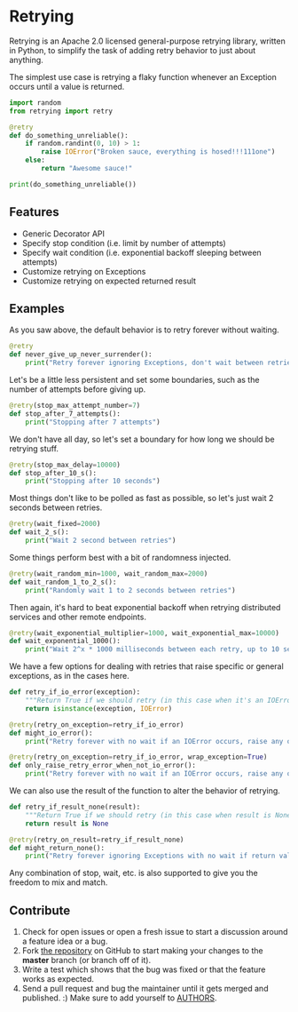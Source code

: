 # Retrying

Retrying is an Apache 2.0 licensed general-purpose retrying library, written in
Python, to simplify the task of adding retry behavior to just about anything.

The simplest use case is retrying a flaky function whenever an Exception occurs
until a value is returned.

```python
import random
from retrying import retry

@retry
def do_something_unreliable():
    if random.randint(0, 10) > 1:
        raise IOError("Broken sauce, everything is hosed!!!111one")
    else:
        return "Awesome sauce!"

print(do_something_unreliable())
```

## Features

- Generic Decorator API
- Specify stop condition (i.e. limit by number of attempts)
- Specify wait condition (i.e. exponential backoff sleeping between attempts)
- Customize retrying on Exceptions
- Customize retrying on expected returned result

## Examples

As you saw above, the default behavior is to retry forever without waiting.

```python
@retry
def never_give_up_never_surrender():
    print("Retry forever ignoring Exceptions, don't wait between retries")
```

Let's be a little less persistent and set some boundaries, such as the number of attempts before giving up.

```python
@retry(stop_max_attempt_number=7)
def stop_after_7_attempts():
    print("Stopping after 7 attempts")
```

We don't have all day, so let's set a boundary for how long we should be retrying stuff.

```python
@retry(stop_max_delay=10000)
def stop_after_10_s():
    print("Stopping after 10 seconds")
```

Most things don't like to be polled as fast as possible, so let's just wait 2 seconds between retries.

```python
@retry(wait_fixed=2000)
def wait_2_s():
    print("Wait 2 second between retries")
```

Some things perform best with a bit of randomness injected.

```python
@retry(wait_random_min=1000, wait_random_max=2000)
def wait_random_1_to_2_s():
    print("Randomly wait 1 to 2 seconds between retries")
```

Then again, it's hard to beat exponential backoff when retrying distributed services and other remote endpoints.

```python
@retry(wait_exponential_multiplier=1000, wait_exponential_max=10000)
def wait_exponential_1000():
    print("Wait 2^x * 1000 milliseconds between each retry, up to 10 seconds, then 10 seconds afterwards")
```

We have a few options for dealing with retries that raise specific or general exceptions, as in the cases here.

```python
def retry_if_io_error(exception):
    """Return True if we should retry (in this case when it's an IOError), False otherwise"""
    return isinstance(exception, IOError)

@retry(retry_on_exception=retry_if_io_error)
def might_io_error():
    print("Retry forever with no wait if an IOError occurs, raise any other errors")

@retry(retry_on_exception=retry_if_io_error, wrap_exception=True)
def only_raise_retry_error_when_not_io_error():
    print("Retry forever with no wait if an IOError occurs, raise any other errors wrapped in RetryError")
```

We can also use the result of the function to alter the behavior of retrying.

```python
def retry_if_result_none(result):
    """Return True if we should retry (in this case when result is None), False otherwise"""
    return result is None

@retry(retry_on_result=retry_if_result_none)
def might_return_none():
    print("Retry forever ignoring Exceptions with no wait if return value is None")
```

Any combination of stop, wait, etc. is also supported to give you the freedom to mix and match.

## Contribute

1. Check for open issues or open a fresh issue to start a discussion around a feature idea or a bug.
2. Fork [the repository](http://github.com/groodt/retrying) on GitHub to start making your changes to the **master** branch (or branch off of it).
3. Write a test which shows that the bug was fixed or that the feature works as expected.
4. Send a pull request and bug the maintainer until it gets merged and published. :) Make sure to add yourself to [AUTHORS](https://github.com/groodt/retrying/blob/master/AUTHORS.rst).
